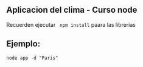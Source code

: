 ## Aplicacion del clima - Curso node


Recuerden ejecutar `` npm install`` paara las librerias 

## Ejemplo:
`node app -d "Paris"`
